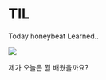 # TIL
Today honeybeat Learned..

![](https://i.pinimg.com/originals/c1/cf/6d/c1cf6d575178d84528811aa80a5783fa.jpg)

제가 오늘은 뭘 배웠을까요?

